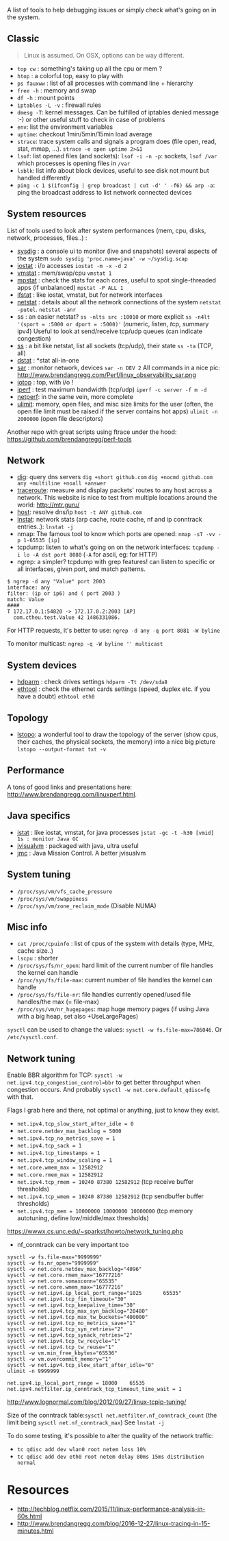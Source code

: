 A list of tools to help debugging issues or simply check what's going on in the system.

## Classic

> Linux is assumed. On OSX, options can be way different.

- `top cw` : something's taking up all the cpu or mem ?
- `htop` : a colorful top, easy to play with
- `ps fauxww` : list of all processes with command line + hierarchy
- `free -h` : memory and swap
- `df -h` : mount points
- `iptables -L -v` : firewall rules
- `dmesg -T`: kernel messages. Can be fulfilled of iptables denied message :-) or other useful stuff to check in case of problems
- `env`: list the environment variables
- `uptime`: checkout 1min/5min/15min load average
- `strace`: trace system calls and signals a program does (file open, read, stat, mmap, ...). `strace -e open uptime 2>&1`
- `lsof`: list opened files (and sockets): `lsof -i -n -p`: sockets, `lsof /var` which processes is opening files in `/var`
- `lsblk`: list info about block devices, useful to see disk not mount but handled differently
- `ping -c 1 $(ifconfig | grep broadcast | cut -d' ' -f6) && arp -a`: ping the broadcast address to list network connected devices

## System resources

List of tools used to look after system performances (mem, cpu, disks, network, processes, files..) :

- [sysdig](http://www.sysdig.org/) : a console ui to monitor (live and snapshots) several aspects of the system `sudo sysdig 'proc.name=java' -w ~/sysdig.scap`
- [iostat](http://linuxcommand.org/man_pages/iostat1.html) : i/o accesses `iostat -m -x -d 2`
- [vmstat](http://linuxcommand.org/man_pages/vmstat8.html) : mem/swap/cpu `vmstat 1`
- [mpstat](http://linuxcommand.org/man_pages/mpstat1.html) : check the stats for each cores, useful to spot single-threaded apps (if unbalanced) `mpstat -P ALL 1`
- [ifstat](https://linux.die.net/man/1/ifstat) : like iostat, vmstat, but for network interfaces
- [netstat](https://linux.die.net/man/8/netstat) : details about all the network connections of the system `netstat -putel`. `netstat -anr`
- ss : an easier netstat? `ss -nlts src :10010` or more explicit `ss -n4lt '(sport = :5000 or dport = :5000)'` (*n*umeric, *l*isten, *t*cp, *s*ummary ipv*4*) Useful to look at send/receive tcp/udp queues (can indicate congestion)
- [ss](https://linux.die.net/man/8/netstat) : a bit like netstat, list all sockets (tcp/udp), their state `ss -ta` (TCP, all)
- [dstat](http://dag.wiee.rs/home-made/dstat/) :  *stat all-in-one
- [sar](http://linuxcommand.org/man_pages/sar1.html) : monitor network, devices `sar -n DEV 2` All commands in a nice pic: http://www.brendangregg.com/Perf/linux_observability_sar.png
- [iotop](http://guichaz.free.fr/iotop/) : top, with i/o !
- [iperf](https://iperf.fr/) : test maximum bandwidth (tcp/udp) `iperf -c server -f m -d`
- [netperf](https://hewlettpackard.github.io/netperf/doc/netperf.html): in the same vein, more complete
- [ulimit](http://ss64.com/bash/ulimit.html): memory, open files, and misc size limits for the user (often, the open file limit must be raised if the server contains hot apps) `ulimit -n 2000000` (open file descriptors)

Another repo with great scripts using ftrace under the hood: https://github.com/brendangregg/perf-tools

## Network

- [dig](https://linux.die.net/man/1/dig): query dns servers `dig +short github.com` `dig +nocmd github.com any +multiline +noall +answer`
- [traceroute](https://linux.die.net/man/8/traceroute): measure and display packets' routes to any host across a network. This website is nice to test from multiple locations around the world: http://mtr.guru/
- [host](https://linux.die.net/man/1/host): resolve dns/ip `host -t ANY github.com`
- [lnstat](https://linux.die.net/man/8/lnstat): network stats (arp cache, route cache, nf and ip conntrack entries..): `lnstat -j`
- nmap: The famous tool to know which ports are opened: `nmap -sT -vv -p 1-65535 [ip]`
- tcpdump: listen to what's going on on the network interfaces: `tcpdump -i lo -A dst port 8080` (`-A` for ascii, eg: for HTTP)
- ngrep: a simpler? tcpdump with grep features! can listen to specific or all interfaces, given port, and match patterns.
```
$ ngrep -d any "Value" port 2003
interface: any
filter: (ip or ip6) and ( port 2003 )
match: Value
####
T 172.17.0.1:54820 -> 172.17.0.2:2003 [AP]
  com.ctheu.test.Value 42 1486331086.
```
For HTTP requests, it's better to use:
```ngrep -d any -q port 8081 -W byline```

To monitor multicast:
```ngrep -q -W byline '' multicast```

## System devices

- [hdparm](https://linux.die.net/man/8/hdparm) : check drives settings `hdparm -Tt /dev/sda8`
- [ethtool](http://linuxcommand.org/man_pages/ethtool8.html) : check the ethernet cards settings (speed, duplex etc. if you have a doubt) `ethtool eth0`

## Topology

- [lstopo](https://linux.die.net/man/1/lstopo): a wonderful tool to draw the topology of the server (show cpus, their caches, the physical sockets, the memory) into a nice big picture `lstopo --output-format txt -v`

## Performance

A tons of good links and presentations here: http://www.brendangregg.com/linuxperf.html.

## Java specifics

- [jstat](http://docs.oracle.com/javase/8/docs/technotes/guides/troubleshoot/tooldescr017.html) : like iostat, vmstat, for java processes `jstat -gc -t -h30 [vmid] 1s : monitor Java GC`
- [jvisualvm](https://visualvm.github.io/) : packaged with java, ultra useful
- [jmc](https://docs.oracle.com/javacomponents/jmc-5-5/jmc-user-guide/jmc.htm) : Java Mission Control. A better jvisualvm

## System tuning

- `/proc/sys/vm/vfs_cache_pressure`
- `/proc/sys/vm/swappiness`
- `/proc/sys/vm/zone_reclaim_mode` (Disable NUMA)

## Misc info

- `cat /proc/cpuinfo` : list of cpus of the system with details (type, MHz, cache size..)
- `lscpu` : shorter
- `/proc/sys/fs/nr_open`: hard limit of the current number of file handles the kernel can handle
- `/proc/sys/fs/file-max`: current number of file handles the kernel can handle
- `/proc/sys/fs/file-nr`: file handles currently opened/used file handles/the max (= file-max)
- `/proc/sys/vm/nr_hugepages`: map huge memory pages (if using Java with a big heap, set also +UseLargePages)

`sysctl` can be used to change the values: `sysctl -w fs.file-max=786046`. Or `/etc/sysctl.conf`.

## Network tuning

Enable BBR algorithm for TCP: `sysctl -w net.ipv4.tcp_congestion_control=bbr` to get better throughput when congestion occurs.
And probably `sysctl -w net.core.default_qdisc=fq` with that.

Flags I grab here and there, not optimal or anything, just to know they exist.

- `net.ipv4.tcp_slow_start_after_idle = 0`
- `net.core.netdev_max_backlog = 5000`
- `net.ipv4.tcp_no_metrics_save = 1`
- `net.ipv4.tcp_sack = 1`
- `net.ipv4.tcp_timestamps = 1`
- `net.ipv4.tcp_window_scaling = 1`
- `net.core.wmem_max = 12582912`
- `net.core.rmem_max = 12582912`
- `net.ipv4.tcp_rmem = 10240 87380 12582912` (tcp receive buffer thresholds)
- `net.ipv4.tcp_wmem = 10240 87380 12582912` (tcp sendbuffer buffer thresholds)
- `net.ipv4.tcp_mem = 10000000 10000000 10000000` (tcp memory autotuning, define low/middle/max thresholds)

https://wwwx.cs.unc.edu/~sparkst/howto/network_tuning.php

- nf_conntrack can be very important too

```
sysctl -w fs.file-max="9999999"
sysctl -w fs.nr_open="9999999"
sysctl -w net.core.netdev_max_backlog="4096"
sysctl -w net.core.rmem_max="16777216"
sysctl -w net.core.somaxconn="65535"
sysctl -w net.core.wmem_max="16777216"
sysctl -w net.ipv4.ip_local_port_range="1025       65535"
sysctl -w net.ipv4.tcp_fin_timeout="30"
sysctl -w net.ipv4.tcp_keepalive_time="30"
sysctl -w net.ipv4.tcp_max_syn_backlog="20480"
sysctl -w net.ipv4.tcp_max_tw_buckets="400000"
sysctl -w net.ipv4.tcp_no_metrics_save="1"
sysctl -w net.ipv4.tcp_syn_retries="2"
sysctl -w net.ipv4.tcp_synack_retries="2"
sysctl -w net.ipv4.tcp_tw_recycle="1"
sysctl -w net.ipv4.tcp_tw_reuse="1"
sysctl -w vm.min_free_kbytes="65536"
sysctl -w vm.overcommit_memory="1"
sysctl -w net.ipv4.tcp_slow_start_after_idle="0"
ulimit -n 9999999
```

```
net.ipv4.ip_local_port_range = 18000    65535
net.ipv4.netfilter.ip_conntrack_tcp_timeout_time_wait = 1
```
http://www.lognormal.com/blog/2012/09/27/linux-tcpip-tuning/

Size of the conntrack table:`sysctl net.netfilter.nf_conntrack_count` (the limit being `sysctl net.nf_conntrack_max`)
See `lnstat -j`

To do some testing, it's possible to alter the quality of the network traffic:
- `tc qdisc add dev wlan0 root netem loss 10%`
- `tc qdisc add dev eth0 root netem delay 80ms 15ms distribution normal`

# Resources

- http://techblog.netflix.com/2015/11/linux-performance-analysis-in-60s.html
- http://www.brendangregg.com/blog/2016-12-27/linux-tracing-in-15-minutes.html
